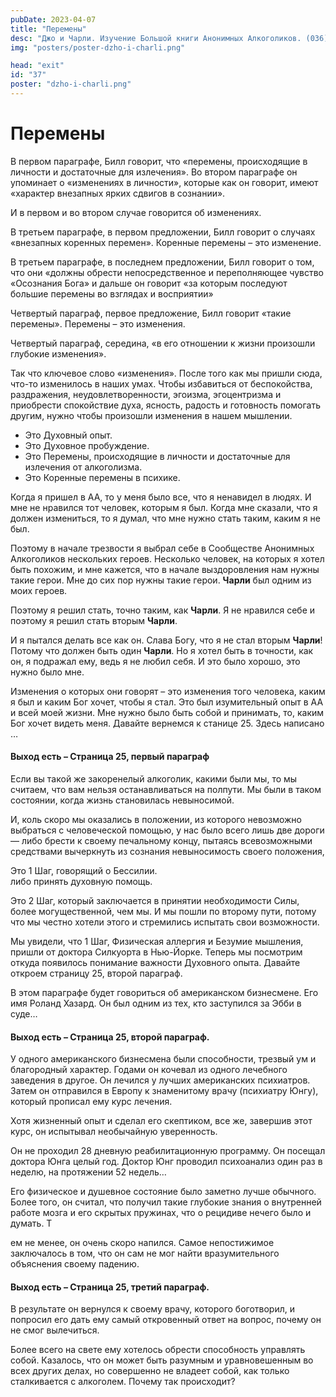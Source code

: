 ```yaml
---
pubDate: 2023-04-07
title: "Перемены"
desc: "Джо и Чарли. Изучение Большой книги Анонимных Алкоголиков. (036)"
img: "posters/poster-dzho-i-charli.png"

head: "exit"
id: "37"
poster: "dzho-i-charli.png"
---
```


# Перемены

В первом параграфе, Билл говорит, что «перемены, происходящие в личности и достаточные для излечения». Во втором параграфе он упоминает о «изменениях в личности», которые как он говорит, имеют «характер внезапных ярких сдвигов в сознании».

И в первом и во втором случае говорится об изменениях.

В третьем параграфе, в первом предложении, Билл говорит о случаях «внезапных коренных перемен». Коренные перемены – это изменение.

В третьем параграфе, в последнем предложении, Билл говорит о том, что они «должны обрести непосредственное и переполняющее чувство «Осознания Бога» и дальше он говорит «за которым последуют большие перемены во взглядах и восприятии»

Четвертый параграф, первое предложение, Билл говорит «такие перемены». Перемены – это изменения.

Четвертый параграф, середина, «в его отношении к жизни произошли глубокие изменения».

Так что ключевое слово «изменения». После того как мы пришли сюда, что-то изменилось в наших умах.
Чтобы избавиться от беспокойства, раздражения, неудовлетворенности, эгоизма, эгоцентризма и приобрести спокойствие духа, ясность, радость и готовность помогать другим, нужно чтобы произошли изменения в нашем мышлении.

- Это Духовный опыт.
- Это Духовное пробуждение.
- Это Перемены, происходящие в личности и достаточные для излечения от алкоголизма.
- Это Коренные перемены в психике.

Когда я пришел в АА, то у меня было все, что я ненавидел в людях. И мне не нравился тот человек, которым я был. Когда мне сказали, что я должен измениться, то я думал, что мне нужно стать таким, каким я не был.

Поэтому в начале трезвости я выбрал себе в Сообществе Анонимных Алкоголиков нескольких героев. Несколько человек, на которых я хотел быть похожим, и мне кажется, что в начале выздоровления нам нужны такие герои. Мне до сих пор нужны такие герои. **Чарли** был одним из моих героев.

Поэтому я решил стать, точно таким, как **Чарли**. Я не нравился себе и поэтому я решил стать вторым **Чарли**.

И я пытался делать все как он. Слава Богу, что я не стал вторым **Чарли**! Потому что должен быть один **Чарли**. Но я хотел быть в точности, как он, я подражал ему, ведь я не любил себя. И это было хорошо, это нужно было мне.

Изменения о которых они говорят – это изменения того человека, каким я был и каким Бог хочет, чтобы я стал. Это был изумительный опыт в АА и всей моей жизни. Мне нужно было быть собой и принимать, то, каким Бог хочет видеть меня. Давайте вернемся к станице 25. Здесь написано …

#### Выход есть – Страница 25, первый параграф

Если вы такой же закоренелый алкоголик, какими были мы, то мы считаем, что вам нельзя останавливаться на полпути. Мы были в таком состоянии, когда жизнь становилась невыносимой.

И, коль скоро мы оказались в положении, из которого невозможно выбраться с человеческой помощью, у нас было всего лишь две дороги — либо брести к своему печальному концу, пытаясь всевозможными средствами вычеркнуть из сознания невыносимость своего положения,

Это 1 Шаг, говорящий о Бессилии. <br>
либо принять духовную помощь.

Это 2 Шаг, который заключается в принятии необходимости Силы, более могущественной, чем мы.
И мы пошли по второму пути, потому что мы честно хотели этого и стремились испытать свои возможности.

Мы увидели, что 1 Шаг, Физическая аллергия и Безумие мышления, пришли от доктора Силкуорта в Нью-Йорке. Теперь мы посмотрим откуда появилось понимание важности Духовного опыта. Давайте откроем страницу 25, второй параграф.

В этом параграфе будет говориться об американском бизнесмене. Его имя Роланд Хазард. Он был одним из тех, кто заступился за Эбби в суде…

#### Выход есть – Страница 25, второй параграф.

У одного американского бизнесмена были способности, трезвый ум и благородный характер. Годами он кочевал из одного лечебного заведения в другое. Он лечился у лучших американских психиатров. Затем он отправился в Европу к знаменитому врачу (психиатру Юнгу), который прописал ему курс лечения.

Хотя жизненный опыт и сделал его скептиком, все же, завершив этот курс, он испытывал необычайную уверенность.

Он не проходил 28 дневную реабилитационную программу. Он посещал доктора Юнга целый год. Доктор Юнг проводил психоанализ один раз в неделю, на протяжении 52 недель…

Его физическое и душевное состояние было заметно лучше обычного. Более того, он считал, что получил такие глубокие знания о внутренней работе мозга и его скрытых пружинах, что о рецидиве нечего было и думать. Т

ем не менее, он очень скоро напился. Самое непостижимое заключалось в том, что он сам не мог найти вразумительного объяснения своему падению.

#### Выход есть – Страница 25, третий параграф.

В результате он вернулся к своему врачу, которого боготворил, и попросил его дать ему самый откровенный ответ на вопрос, почему он не смог вылечиться.

Более всего на свете ему хотелось обрести способность управлять собой. Казалось, что он может быть разумным и уравновешенным во всех других делах, но совершенно не владеет собой, как только сталкивается с алкоголем. Почему так происходит?
